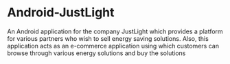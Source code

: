 # Android-JustLight
An Android application for the company JustLight which provides a platform for various partners who wish to sell energy saving solutions. Also, this application acts as an e-commerce application using which customers can browse through various energy solutions and buy the solutions
